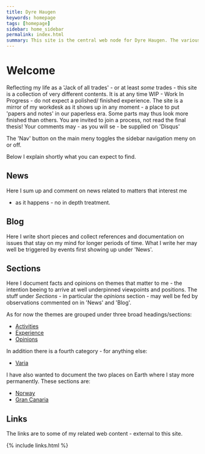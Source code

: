 ```yaml
---
title: Dyre Haugen 
keywords: homepage
tags: [homepage]
sidebar: home_sidebar
permalink: index.html
summary: This site is the central web node for Dyre Haugen. The various 'Sections' includes documents collected here, while 'Links' point to material external to this site. There are as well News and Blog.  
---
```


# Welcome

Reflecting my life as a 'Jack of all trades' - or at least *some* trades -
this site is a collection of very different contents.
It is at any time WIP - Work In Progress - do not expect a polished/
finished experience. The site is a mirror of my workdesk as it shows
up in any moment - a place to put 'papers and notes' in our paperless era.
Some parts may thus look more finished than others.
You are invited to join a process, not read the final thesis!
Your comments may - as you will se - be supplied on 'Disqus'

The 'Nav' button on the main meny toggles the sidebar navigation
meny on or off. 

Below I explain shortly what you can expect to find.

## News

Here I sum up and comment on news related to matters that interest me
- as it happens - no in depth treatment.


## Blog

Here I write short pieces and collect references and documentation
on issues that stay on my mind for longer periods of time.
What I write her may well be triggered by events first showing
up under 'News'.


## Sections

Here I document facts and opinions on themes that matter to me - the
intention beeing to arrive at well underpinned viewpoints and
positions. The stuff under *Sections* - in particular the
*opinions* section - may well be fed by observations commented
on in 'News' and 'Blog'.

As for now the themes are grouped under three broad headings/sections:

* [Activities](act_intro.html)
* [Experience](exp_intro.html)
* [Opinions](opn_intro.html)

In addition there is a fourth category - for anything else:

* [Varia](var_intro.html)

I have also wanted to document the two places on Earth where I
stay more permanently. These sections are:

* [Norway](nor_intro.html)
* [Gran Canaria](grc_intro.html)

## Links

The links are to some of my related web content - external to this site.



{% include links.html %}
